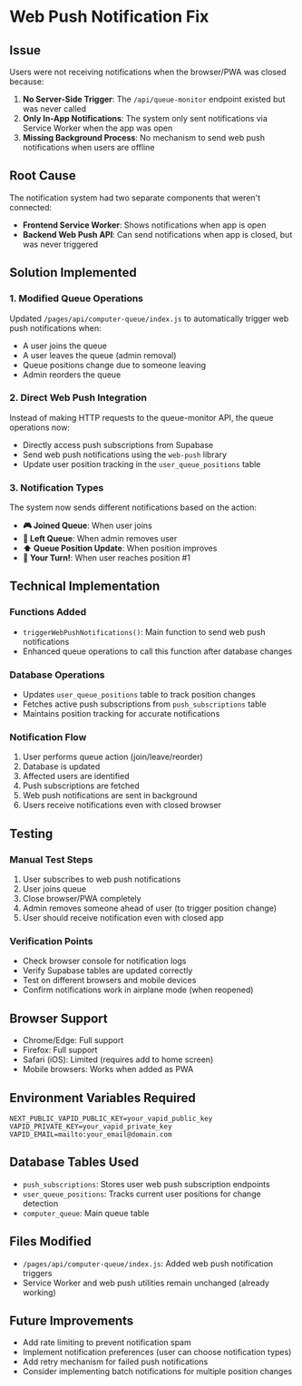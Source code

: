# Web Push Notification Fix

## Issue
Users were not receiving notifications when the browser/PWA was closed because:

1. **No Server-Side Trigger**: The `/api/queue-monitor` endpoint existed but was never called
2. **Only In-App Notifications**: The system only sent notifications via Service Worker when the app was open
3. **Missing Background Process**: No mechanism to send web push notifications when users are offline

## Root Cause
The notification system had two separate components that weren't connected:
- **Frontend Service Worker**: Shows notifications when app is open
- **Backend Web Push API**: Can send notifications when app is closed, but was never triggered

## Solution Implemented

### 1. Modified Queue Operations
Updated `/pages/api/computer-queue/index.js` to automatically trigger web push notifications when:
- A user joins the queue
- A user leaves the queue (admin removal)
- Queue positions change due to someone leaving
- Admin reorders the queue

### 2. Direct Web Push Integration
Instead of making HTTP requests to the queue-monitor API, the queue operations now:
- Directly access push subscriptions from Supabase
- Send web push notifications using the `web-push` library
- Update user position tracking in the `user_queue_positions` table

### 3. Notification Types
The system now sends different notifications based on the action:
- **🎮 Joined Queue**: When user joins
- **👋 Left Queue**: When admin removes user
- **⬆️ Queue Position Update**: When position improves
- **🎉 Your Turn!**: When user reaches position #1

## Technical Implementation

### Functions Added
- `triggerWebPushNotifications()`: Main function to send web push notifications
- Enhanced queue operations to call this function after database changes

### Database Operations
- Updates `user_queue_positions` table to track position changes
- Fetches active push subscriptions from `push_subscriptions` table
- Maintains position tracking for accurate notifications

### Notification Flow
1. User performs queue action (join/leave/reorder)
2. Database is updated
3. Affected users are identified
4. Push subscriptions are fetched
5. Web push notifications are sent in background
6. Users receive notifications even with closed browser

## Testing

### Manual Test Steps
1. User subscribes to web push notifications
2. User joins queue
3. Close browser/PWA completely
4. Admin removes someone ahead of user (to trigger position change)
5. User should receive notification even with closed app

### Verification Points
- Check browser console for notification logs
- Verify Supabase tables are updated correctly
- Test on different browsers and mobile devices
- Confirm notifications work in airplane mode (when reopened)

## Browser Support
- Chrome/Edge: Full support
- Firefox: Full support  
- Safari (iOS): Limited (requires add to home screen)
- Mobile browsers: Works when added as PWA

## Environment Variables Required
```
NEXT_PUBLIC_VAPID_PUBLIC_KEY=your_vapid_public_key
VAPID_PRIVATE_KEY=your_vapid_private_key
VAPID_EMAIL=mailto:your_email@domain.com
```

## Database Tables Used
- `push_subscriptions`: Stores user web push subscription endpoints
- `user_queue_positions`: Tracks current user positions for change detection
- `computer_queue`: Main queue table

## Files Modified
- `/pages/api/computer-queue/index.js`: Added web push notification triggers
- Service Worker and web push utilities remain unchanged (already working)

## Future Improvements
- Add rate limiting to prevent notification spam
- Implement notification preferences (user can choose notification types)
- Add retry mechanism for failed push notifications
- Consider implementing batch notifications for multiple position changes 